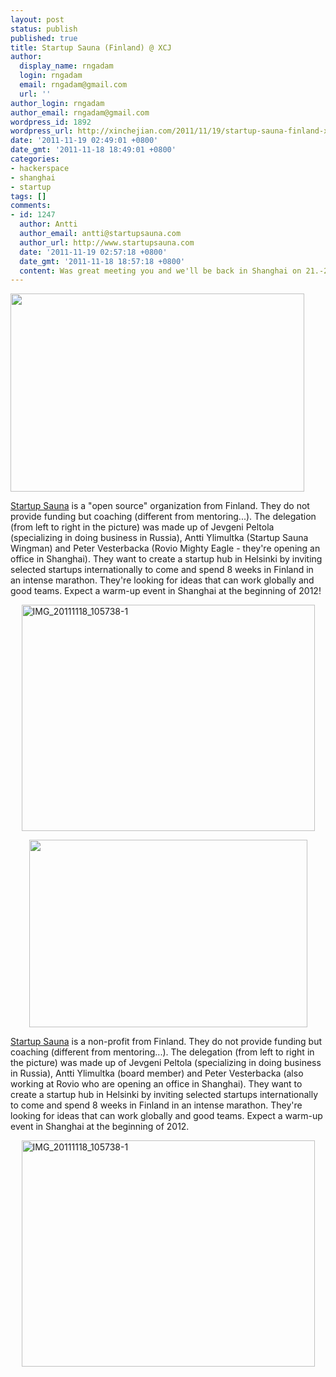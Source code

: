 ```yaml
---
layout: post
status: publish
published: true
title: Startup Sauna (Finland) @ XCJ
author:
  display_name: rngadam
  login: rngadam
  email: rngadam@gmail.com
  url: ''
author_login: rngadam
author_email: rngadam@gmail.com
wordpress_id: 1892
wordpress_url: http://xinchejian.com/2011/11/19/startup-sauna-finland-xcj/
date: '2011-11-19 02:49:01 +0800'
date_gmt: '2011-11-18 18:49:01 +0800'
categories:
- hackerspace
- shanghai
- startup
tags: []
comments:
- id: 1247
  author: Antti
  author_email: antti@startupsauna.com
  author_url: http://www.startupsauna.com
  date: '2011-11-19 02:57:18 +0800'
  date_gmt: '2011-11-18 18:57:18 +0800'
  content: Was great meeting you and we'll be back in Shanghai on 21.-22. of February!
---
```

<p><!--:en--><a href="http://xinchejian.com/2011/11/19/startup-sauna-finland-xcj/startup-sauna-red/" rel="attachment wp-att-3959"><img src="http://xinchejian.com/wp-content/uploads/2011/11/Startup-Sauna-red-593x400.png" alt="" title="Startup-Sauna-red" width="470" height="317" class="alignright size-large wp-image-3959" /></a></p>
<p><a href="http://startupsauna.com">Startup Sauna</a> is a "open source" organization from Finland. They do not provide funding but coaching (different from mentoring...). The delegation (from left to right in the picture) was made up of Jevgeni Peltola (specializing in doing business in Russia), Antti Ylimultka (Startup Sauna Wingman) and Peter Vesterbacka (Rovio Mighty Eagle - they're opening an office in Shanghai). They want to create a startup hub in Helsinki by inviting selected startups internationally to come and spend 8 weeks in Finland in an intense marathon. They're looking for ideas that can work globally and good teams. Expect a warm-up event in Shanghai at the beginning of 2012!</p>
<p><a href="http://xinchejian.com/wp-content/uploads/2011/11/IMG_20111118_105738-1.jpg"><img style="background-image: none; padding-left: 0px; padding-right: 0px; display: block; float: none; margin-left: auto; margin-right: auto; padding-top: 0px; border: 0px;" title="IMG_20111118_105738-1" src="http://xinchejian.com/wp-content/uploads/2011/11/IMG_20111118_105738-1_thumb.jpg" alt="IMG_20111118_105738-1" width="469" height="362" border="0" /></a><!--:--><!--:zh-->
<p><img style="display: block; float: none; margin-left: auto; margin-right: auto" src="http://aaltovg.com/wp-content/uploads/2011/06/startup-sauna-logo.png" width="445" height="300" /></p></p>
<p><a href="http://startupsauna.com">Startup Sauna</a> is a non-profit from Finland. They do not provide funding but coaching (different from mentoring...). The delegation (from left to right in the picture) was made up of Jevgeni Peltola (specializing in doing business in Russia), Antti Ylimultka (board member) and Peter Vesterbacka (also working at Rovio who are opening an office in Shanghai). They want to create a startup hub in Helsinki by inviting selected startups internationally to come and spend 8 weeks in Finland in an intense marathon. They're looking for ideas that can work globally and good teams. Expect a warm-up event in Shanghai at the beginning of 2012.</p></p>
<p><a href="http://xinchejian.com/wp-content/uploads/2011/11/IMG_20111118_105738-1.jpg"><img style="background-image: none; border-bottom: 0px; border-left: 0px; padding-left: 0px; padding-right: 0px; display: block; float: none; margin-left: auto; border-top: 0px; margin-right: auto; border-right: 0px; padding-top: 0px" title="IMG_20111118_105738-1" border="0" alt="IMG_20111118_105738-1" src="http://xinchejian.com/wp-content/uploads/2011/11/IMG_20111118_105738-1_thumb.jpg" width="469" height="362" /></a></p><br />
<!--:--></p>
